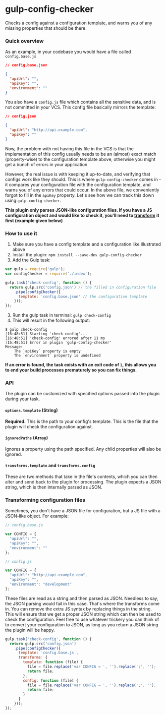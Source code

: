 gulp-config-checker
===================

Checks a config against a configuration template, and warns you of any missing properties that should be there.

### Quick overview

As an example, in your codebase you would have a file called `config.base.js`

```json
// config.base.json

{
  "apiUrl": "",
  "apiKey": "",
  "environment": ""
}
```

You also have a `config.js` file which contains all the sensitive data, and is not committed in your VCS. This config file basically mirrors the template:

```json
// config.json

{
  "apiUrl": "http://api.example.com",
  "apiKey": ""
}
```

Now, the problem with not having this file in the VCS is that the implementation of this config usually needs to be an (almost) exact match (property-wise) to the configuration template above, otherwise you might get a bunch of errors in your application. 

However, the real issue is with keeping it up-to-date, and verifying that configs work like they should. This is where `gulp-config-checker` comes in - it compares your configuration file with the configuration template, and warns you of any errors that could occur. In the above file, we conveniently forgot to fill in the `apiKey` property. Let's see how we can track this down using `gulp-config-checker`.

**This plugin only parses JSON-like configuration files. If you have a JS configuration object and would like to check it, you'll need to [transform](#transforms) it first (example given below)**

### How to use it

1. Make sure you have a config template and a configuration like illustrated above
2. Install the plugin: `npm install --save-dev gulp-config-checker`
3. Add the Gulp task:

```js
var gulp = require('gulp');
var configChecker = require('./index');

gulp.task('check-config', function () {
  return gulp.src('config.json') // the filled in configuration file
    .pipe(configChecker({
      template: 'config.base.json' // the configuration template
    }));
});
```
3. Run the gulp task in terminal: `gulp check-config`
4. This will result in the following output:

```
$ gulp check-config
[16:48:51] Starting 'check-config'...
[16:48:51] 'check-config' errored after 11 ms
[16:48:51] Error in plugin 'gulp-config-checker'
Message:
    The `apiKey` property is empty
    The `environment` property is undefined
```

**If an error is found, the task exists with an exit code of `1`, this allows you to end your build processes prematurely so you can fix things.**

### API

The plugin can be customized with specified options passed into the plugin during your task.

#### `options.template` (String)
**Required.** This is the path to your config's template. This is the file that the plugin will check the configuration against.

#### `ignoredPaths` (Array)
Ignores a property using the path specified. Any child properties will also be ignored.

#### `transforms.template` and `transforms.config`
These are two methods that take in the file's contents, which you can then alter and send back to the plugin for processing. The plugin expects a JSON string, which is then internally parsed as JSON.

### <a name="transforms"></a> Transforming configuration files
Sometimes, you don't have a JSON file for configuration, but a JS file with a JSON-like object. For example:


```js
// config.base.js

var CONFIG = {
  "apiUrl": "",
  "apiKey": "",
  "environment": ""
};
```

```js
// config.js

var CONFIG = {
  "apiUrl": "http://api.example.com",
  "apiKey": "",
  "environment": "development"
};
```

These files are read as a string and then parsed as JSON. Needless to say, the JSON parsing would fail in this case. That's where the transforms come in. You can remove the extra JS syntax by replacing things in the string. This will ensure that we get a proper JSON string which can then be used to check the configuration. Feel free to use whatever trickery you can think of to convert your configuration to JSON, as long as you return a JSON string the plugin will be happy.

```js
gulp.task('check-config', function () {
  return gulp.src('config.json')
    .pipe(configChecker({
      template: 'config.base.js',
      transforms: {
        template: function (file) {
          file = file.replace('var CONFIG = ', '').replace(';', '');
          return file;
        },
        config: function (file) {
          file = file.replace('var CONFIG = ', '').replace(';', '');
          return file;
        }
      }
    }));
});
```

